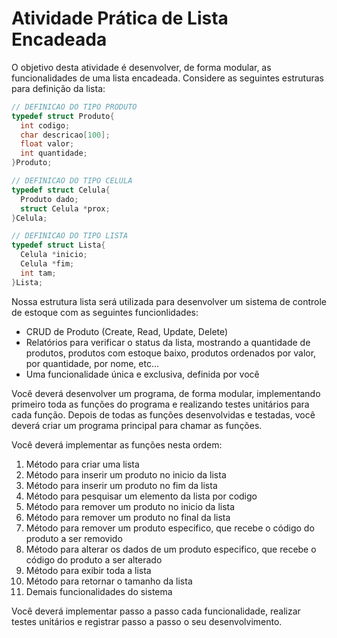 # Atividade Prática de Lista Encadeada

O objetivo desta atividade é desenvolver, de forma modular, as funcionalidades de uma lista encadeada. Considere as seguintes estruturas para definição da lista:

```c
// DEFINICAO DO TIPO PRODUTO
typedef struct Produto{
  int codigo;
  char descricao[100];
  float valor;
  int quantidade;
}Produto;
```

```c
// DEFINICAO DO TIPO CELULA
typedef struct Celula{
  Produto dado;
  struct Celula *prox;
}Celula;
```

```c
// DEFINICAO DO TIPO LISTA
typedef struct Lista{
  Celula *inicio;
  Celula *fim;
  int tam;
}Lista;
```
Nossa estrutura lista será utilizada para desenvolver um sistema de controle de estoque com as seguintes funcionlidades:
 - CRUD de Produto (Create, Read, Update, Delete)
 - Relatórios para verificar o status da lista, mostrando a quantidade de produtos, produtos com estoque baixo, produtos ordenados por valor, por quantidade, por nome, etc...
 - Uma funcionalidade única e exclusiva, definida por você

Você deverá desenvolver um programa, de forma modular, implementando primeiro toda as funções do programa e realizando testes unitários para cada função. Depois de todas as funções desenvolvidas e testadas, você deverá criar um programa principal para chamar as funções.

Você deverá implementar as funções nesta ordem:
 1. Método para criar uma lista
 2. Método para inserir um produto no inicio da lista
 3. Método para inserir um produto no fim da lista
 4. Método para pesquisar um elemento da lista por codigo
 5. Método para remover um produto no inicio da lista
 6. Método para remover um produto no final da lista
 7. Método para remover um produto especifico, que recebe o código do produto a ser removido
 8. Método para alterar os dados de um produto especifico, que recebe o código do produto a ser alterado
 9. Método para exibir toda a lista
 10. Método para retornar o tamanho da lista
 11. Demais funcionalidades do sistema

Você deverá implementar passo a passo cada funcionalidade, realizar testes unitários e registrar passo a passo o seu desenvolvimento.


